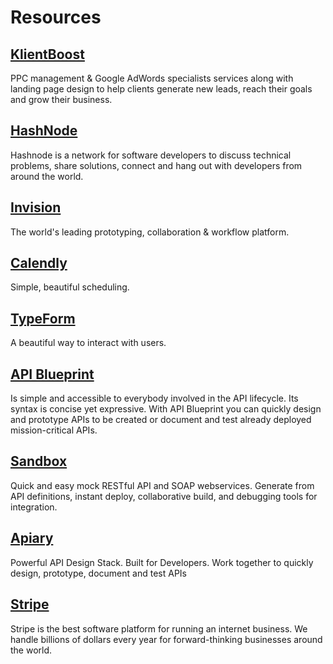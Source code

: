 # Resources

## [KlientBoost](https://klientboost.com/)
PPC management & Google AdWords specialists services along with landing page design to help clients generate new leads, reach their goals and grow their business.

## [HashNode](https://hashnode.com/)
Hashnode is a network for software developers to discuss technical problems, share solutions, connect and hang out with developers from around the world.

## [Invision](https://projects.invisionapp.com)
The world's leading prototyping, collaboration & workflow platform.

## [Calendly](https://calendly.com)
Simple, beautiful scheduling.

## [TypeForm](https://www.typeform.com/)
A beautiful way to interact with users.

## [API Blueprint](https://apiblueprint.org/)
Is simple and accessible to everybody involved in the API lifecycle. Its syntax is concise yet expressive. With API Blueprint you can quickly design and prototype APIs to be created or document and test already deployed mission-critical APIs.

## [Sandbox](https://getsandbox.com/)
Quick and easy mock RESTful API and SOAP webservices. Generate from API definitions,
instant deploy, collaborative build, and debugging tools for integration.

## [Apiary](https://apiary.io/)
Powerful API Design Stack. Built for Developers.
Work together to quickly design, prototype, document and test APIs

## [Stripe](https://stripe.com/)
Stripe is the best software platform for running an internet business. We handle billions of dollars every year for forward-thinking businesses around the world.
